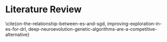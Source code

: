 # Literature Review


\cite{on-the-relationship-between-es-and-sgd, improving-exploration-in-es-for-drl, deep-neuroevolution-genetic-algorithms-are-a-competitive-alternative}
